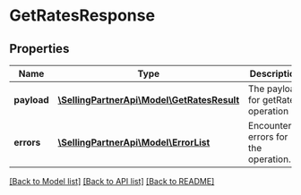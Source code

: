 # GetRatesResponse

## Properties
Name | Type | Description | Notes
------------ | ------------- | ------------- | -------------
**payload** | [**\SellingPartnerApi\Model\GetRatesResult**](GetRatesResult.md) | The payload for getRates operation | [optional] 
**errors** | [**\SellingPartnerApi\Model\ErrorList**](ErrorList.md) | Encountered errors for the operation. | [optional] 

[[Back to Model list]](../README.md#documentation-for-models) [[Back to API list]](../README.md#documentation-for-api-endpoints) [[Back to README]](../README.md)


